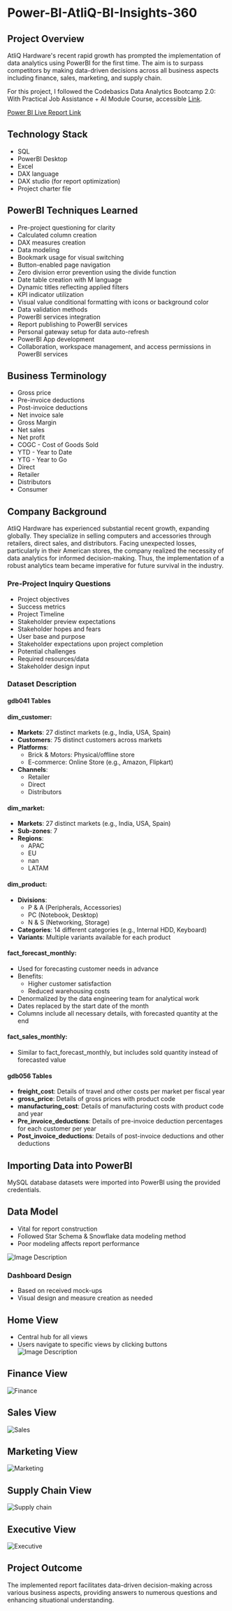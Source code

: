 # Power-BI-AtliQ-BI-Insights-360
## Project Overview

AtliQ Hardware's recent rapid growth has prompted the implementation of data analytics using PowerBI for the first time. The aim is to surpass competitors by making data-driven decisions across all business aspects including finance, sales, marketing, and supply chain.

For this project, I followed the Codebasics Data Analytics Bootcamp 2.0: With Practical Job Assistance + AI Module  Course, accessible [Link](https://codebasics.io/bootcamps/data-analytics-bootcamp-with-practical-job-assistance?utm_campaign=dataanalyticsbootcamp&utm_id=googleadspaid&gad_source=1&gclid=CjwKCAjw9IayBhBJEiwAVuc3fgtq_Cm_GRVOiyzpRh4xKimc9dQiye3hnbnonsFc2oWCrlByqYwO2BoClwIQAvD_BwE).

[Power BI Live Report Link](https://app.powerbi.com/view?r=eyJrIjoiNzNkOTM0OWEtMTE1Zi00ZWMyLWEwZjUtYWE5ZDFhZmQ1NTI4IiwidCI6ImM2ZTU0OWIzLTVmNDUtNDAzMi1hYWU5LWQ0MjQ0ZGM1YjJjNCJ9&pageName=ReportSection72e5494850265a4b8576)

## Technology Stack

- SQL
- PowerBI Desktop
- Excel
- DAX language
- DAX studio (for report optimization)
- Project charter file

## PowerBI Techniques Learned

- Pre-project questioning for clarity
- Calculated column creation
- DAX measures creation
- Data modeling
- Bookmark usage for visual switching
- Button-enabled page navigation
- Zero division error prevention using the divide function
- Date table creation with M language
- Dynamic titles reflecting applied filters
- KPI indicator utilization
- Visual value conditional formatting with icons or background color
- Data validation methods
- PowerBI services integration
- Report publishing to PowerBI services
- Personal gateway setup for data auto-refresh
- PowerBI App development
- Collaboration, workspace management, and access permissions in PowerBI services

## Business Terminology

- Gross price
- Pre-invoice deductions
- Post-invoice deductions
- Net invoice sale
- Gross Margin
- Net sales
- Net profit
- COGC - Cost of Goods Sold
- YTD - Year to Date
- YTG - Year to Go
- Direct
- Retailer
- Distributors
- Consumer

## Company Background

AtliQ Hardware has experienced substantial recent growth, expanding globally. They specialize in selling computers and accessories through retailers, direct sales, and distributors. Facing unexpected losses, particularly in their American stores, the company realized the necessity of data analytics for informed decision-making. Thus, the implementation of a robust analytics team became imperative for future survival in the industry.

### Pre-Project Inquiry Questions

- Project objectives
- Success metrics
- Project Timeline
- Stakeholder preview expectations
- Stakeholder hopes and fears
- User base and purpose
- Stakeholder expectations upon project completion
- Potential challenges
- Required resources/data
- Stakeholder design input

### Dataset Description

#### gdb041 Tables

#### dim_customer:
- **Markets**: 27 distinct markets (e.g., India, USA, Spain)
- **Customers**: 75 distinct customers across markets
- **Platforms**: 
    - Brick & Motors: Physical/offline store
    - E-commerce: Online Store (e.g., Amazon, Flipkart)
- **Channels**:
    - Retailer
    - Direct
    - Distributors

#### dim_market:
- **Markets**: 27 distinct markets (e.g., India, USA, Spain)
- **Sub-zones**: 7
- **Regions**:
    - APAC
    - EU
    - nan
    - LATAM

#### dim_product:
- **Divisions**:
    - P & A (Peripherals, Accessories)
    - PC (Notebook, Desktop)
    - N & S (Networking, Storage)
- **Categories**: 14 different categories (e.g., Internal HDD, Keyboard)
- **Variants**: Multiple variants available for each product

#### fact_forecast_monthly:
- Used for forecasting customer needs in advance
- Benefits:
    - Higher customer satisfaction
    - Reduced warehousing costs
- Denormalized by the data engineering team for analytical work
- Dates replaced by the start date of the month
- Columns include all necessary details, with forecasted quantity at the end

#### fact_sales_monthly:
- Similar to fact_forecast_monthly, but includes sold quantity instead of forecasted value

#### gdb056 Tables
- **freight_cost**: Details of travel and other costs per market per fiscal year
- **gross_price**: Details of gross prices with product code
- **manufacturing_cost**: Details of manufacturing costs with product code and year
- **Pre_invoice_deductions**: Details of pre-invoice deduction percentages for each customer per year
- **Post_invoice_deductions**: Details of post-invoice deductions and other deductions

## Importing Data into PowerBI

MySQL database datasets were imported into PowerBI using the provided credentials.

## Data Model

- Vital for report construction
- Followed Star Schema & Snowflake data modeling method
- Poor modeling affects report performance

![Image Description](https://github.com/connectsandy82/Power-BI-AtliQ-BI-Insights-360/raw/main/Data%20Modelling%20.png)


### Dashboard Design

- Based on received mock-ups
- Visual design and measure creation as needed

## Home View

- Central hub for all views
- Users navigate to specific views by clicking buttons
![Image Description](https://github.com/connectsandy82/Power-BI-AtliQ-BI-Insights-360/blob/main/AtliQ%20BI%20Insights%20360%20-%20Homepage.png)
## Finance View

![Finance](https://github.com/connectsandy82/Power-BI-AtliQ-BI-Insights-360/blob/main/AtliQ%20BI%20Insights%20360%20-%20Finance%20View.png)

## Sales View

![Sales](https://github.com/connectsandy82/Power-BI-AtliQ-BI-Insights-360/blob/main/AtliQ%20BI%20Insights%20360%20-%20Sales%20View.png)

## Marketing View

![Marketing](https://github.com/connectsandy82/Power-BI-AtliQ-BI-Insights-360/blob/main/AtliQ%20BI%20Insights%20360%20-%20Marketing%20View.png)

## Supply Chain View

![Supply chain](https://github.com/connectsandy82/Power-BI-AtliQ-BI-Insights-360/blob/main/AtliQ%20BI%20Insights%20360%20-%20Supply%20Chain%20View.png)

## Executive View

![Executive](https://github.com/connectsandy82/Power-BI-AtliQ-BI-Insights-360/blob/main/AtliQ%20BI%20Insights%20360%20-%20Executive%20View.png)

## Project Outcome

The implemented report facilitates data-driven decision-making across various business aspects, providing answers to numerous questions and enhancing situational understanding.

